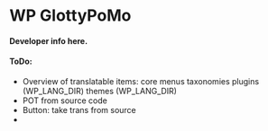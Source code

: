 WP GlottyPoMo
===============

#### Developer info here.




#### ToDo:
- Overview of translatable items:
	core
	menus
	taxonomies
	plugins (WP_LANG_DIR)
	themes (WP_LANG_DIR)
- POT from source code
- Button: take trans from source
- 
